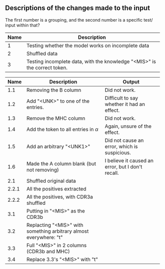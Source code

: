 ## Descriptions of the changes made to the input

The first number is a grouping, and the second number is a specific test/ input within that?

Name | Description
-- | -- 
1 | Testing whether the model works on incomplete data
2 | Shuffled data
3 | Testing incomplete data, with the knowledge "\<MIS\>" is the correct token.



Name | Description | Output
-- | -- | --
1.1 | Removing the B column | Did not work.
1.2 | Add "\<UNK\>" to one of the entries. | Difficult to say whether it had an effect.
1.3 | Remove the MHC column | Did not work.
1.4 | Add the token to all entries in $\alpha$ | Again, unsure of the effect.
1.5 | Add an arbitrary "\<UNK1\>" | Did not cause an error, which is suspicious.
1.6 | Made the A column blank (but not removing) | I believe it caused an error, but I don't recall.
2.1 | Shuffled original data
2.2.1 | All the positives extracted
2.2.2 | All the positives, with CDR3a shuffled
3.1 | Putting in "\<MIS\>" as the CDR3b
3.2 | Replacting "\<MIS\>" with something arbitrary almost everywhere: "t"
3.3 | Full "\<MIS\>" in 2 columns (CDR3b and MHC)
3.4 | Replace 3.3's "\<MIS\>" with "t"